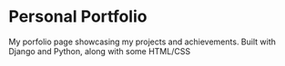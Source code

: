 # Personal Portfolio


My porfolio page showcasing my projects and achievements.
Built with Django and Python, along with some HTML/CSS
